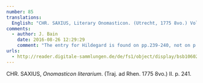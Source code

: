 ```yaml
---
number: 85
translations:
  English: "CHR. SAXIUS, Literary Onomasticon. (Utrecht, 1775 8vo.) Vol. II. p. 241. [Trans. S. Docking]"
comments:
  - author: J. Bain
    date: 2016-08-26 12:29:29
    comment: "The entry for Hildegard is found on pp.239-240, not on p.241 (it looks like this edition might be 2 years later from what van der Linde was looking at). The date for the entry is c.1146."
urls:
  - http://reader.digitale-sammlungen.de/de/fs1/object/display/bsb10602094_00001.html
---
```


CHR. SAXIUS, <em>Onomasticon literarium</em>. (Traj. ad Rhen. 1775 8vo.) II. p. 241.
